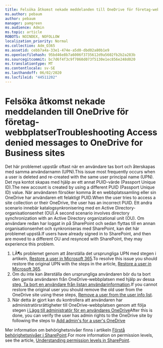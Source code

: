 ```yaml
---
title: Felsöka åtkomst nekade meddelanden till OneDrive för företag-webbplatser
ms.author: pebaum
author: pebaum
manager: pamgreen
ms.audience: Admin
ms.topic: article
ROBOTS: NOINDEX, NOFOLLOW
localization_priority: Normal
ms.collection: Adm_O365
ms.assetid: cebb7a4a-33e1-474e-a5d0-dbd02a80b1e9
ms.openlocfilehash: 95bd46e8b7a6006f3735612d9a5602fb2b2a283b
ms.sourcegitcommit: bc7d6f4f3c9f7060d073f5130e1ec856e248d020
ms.translationtype: MT
ms.contentlocale: sv-SE
ms.lasthandoff: 06/02/2020
ms.locfileid: "44511202"
---
```

# <a name="troubleshooting-access-denied-messages-to-onedrive-for-business-sites"></a><span data-ttu-id="9eb2b-102">Felsöka åtkomst nekade meddelanden till OneDrive för företag-webbplatser</span><span class="sxs-lookup"><span data-stu-id="9eb2b-102">Troubleshooting Access denied messages to OneDrive for Business sites</span></span>

<span data-ttu-id="9eb2b-103">Det här problemet uppstår oftast när en användare tas bort och återskapas med samma användarnamn (UPN).</span><span class="sxs-lookup"><span data-stu-id="9eb2b-103">This issue most frequently occurs when a user is deleted and re-created with the same user principal name (UPN).</span></span> <span data-ttu-id="9eb2b-104">Det nya kontot skapas med hjälp av ett annat PUID-värde (Passport Unique ID).</span><span class="sxs-lookup"><span data-stu-id="9eb2b-104">The new account is created by using a different PUID (Passport Unique ID) value.</span></span> <span data-ttu-id="9eb2b-105">När användaren försöker komma åt en webbplatssamling eller sin OneDrive har användaren ett felaktigt PUID.</span><span class="sxs-lookup"><span data-stu-id="9eb2b-105">When the user tries to access a site collection or their OneDrive, the user has an incorrect PUID.</span></span> <span data-ttu-id="9eb2b-106">Ett andra scenario innebär katalogsynkronisering med en Active Directory-organisationsenhet (OU).</span><span class="sxs-lookup"><span data-stu-id="9eb2b-106">A second scenario involves directory synchronization with an Active Directory organizational unit (OU).</span></span> <span data-ttu-id="9eb2b-107">Om användare redan har loggat in på SharePoint och sedan flyttas till en annan organisationsenhet och synkroniseras med SharePoint, kan det här problemet uppstå.</span><span class="sxs-lookup"><span data-stu-id="9eb2b-107">If users have already signed in to SharePoint, and then are moved to a different OU and resynced with SharePoint, they may experience this problem.</span></span>

1. <span data-ttu-id="9eb2b-108">LÃ¶s problemet genom att återställa det ursprungliga UPN med stegen i artikeln, [Restore a user in Microsoft 365](https://docs.microsoft.com/microsoft-365/admin/add-users/restore-user).</span><span class="sxs-lookup"><span data-stu-id="9eb2b-108">To resolve this issue you should restore the original UPN with the steps in the article, [Restore a user in Microsoft 365](https://docs.microsoft.com/microsoft-365/admin/add-users/restore-user).</span></span>
2. <span data-ttu-id="9eb2b-109">Om du inte kan återställa den ursprungliga användaren bör du ta bort den gamla användaren från OneDrive-webbplatsen med hjälp av dessa [steg, Ta bort en användare från listan användarinformation]().</span><span class="sxs-lookup"><span data-stu-id="9eb2b-109">If you cannot restore the original user you should remove the old user from the OneDrive site using these steps, [Remove a user from the user info list]().</span></span> 
3. <span data-ttu-id="9eb2b-110">När detta är gjort kan du kontrollera att användaren har administratörsrättigheter till OneDrive-webbplatsen genom att följa stegen [i Lägg till administratör för en användares OneDrive](https://docs.microsoft.com/sharepoint/manage-user-profiles)</span><span class="sxs-lookup"><span data-stu-id="9eb2b-110">After this is done, you can verify the user has admin rights to the OneDrive site by following the steps to [Add admin's for a user's OneDrive](https://docs.microsoft.com/sharepoint/manage-user-profiles)</span></span>

<span data-ttu-id="9eb2b-111">Mer information om behörighetsnivåer finns i artikeln [Förstå behörighetsnivåer i SharePoint](https://docs.microsoft.com/sharepoint/understanding-permission-levels).</span><span class="sxs-lookup"><span data-stu-id="9eb2b-111">For more information on permission levels, see the article, [Understanding permission levels in SharePoint](https://docs.microsoft.com/sharepoint/understanding-permission-levels).</span></span>
